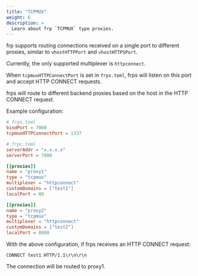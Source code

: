 ```yaml
---
title: "TCPMUX"
weight: 6
description: >
  Learn about frp `TCPMUX` type proxies.
---
```


frp supports routing connections received on a single port to different proxies, similar to `vhostHTTPPort` and `vhostHTTPSPort`.

Currently, the only supported multiplexer is `httpconnect`.

When `tcpmuxHTTPConnectPort` is set in `frps.toml`, frps will listen on this port and accept HTTP CONNECT requests.

frps will route to different backend proxies based on the host in the HTTP CONNECT request.

Example configuration:

```toml
# frps.toml
bindPort = 7000
tcpmuxHTTPConnectPort = 1337
```

```toml
# frpc.toml
serverAddr = "x.x.x.x"
serverPort = 7000

[[proxies]]
name = "proxy1"
type = "tcpmux"
multiplexer = "httpconnect"
customDomains = ["test1"]
localPort = 80

[[proxies]]
name = "proxy2"
type = "tcpmux"
multiplexer = "httpconnect"
customDomains = ["test2"]
localPort = 8080
```

With the above configuration, if frps receives an HTTP CONNECT request:

```
CONNECT test1 HTTP/1.1\r\n\r\n
```

The connection will be routed to proxy1.
